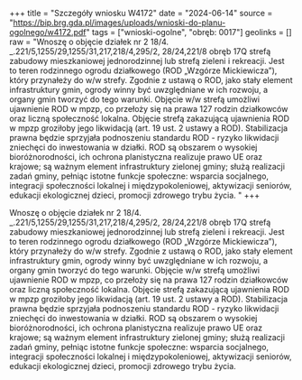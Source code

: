 +++
title = "Szczegóły wniosku W4172"
date = "2024-06-14"
source = "https://bip.brg.gda.pl/images/uploads/wnioski-do-planu-ogolnego/w4172.pdf"
tags = ["wnioski-ogolne", "obręb: 0017"]
geolinks = []
raw = "Wnoszę o objęcie działek nr 2 18/4. _.221/5,1255/29,1255/31,217,218/4,295/2, 28/24,221/8 obręb 17Q strefą zabudowy mieszkaniowej jednorodzinnej lub strefą zieleni i rekreacji. Jest to teren rodzinnego ogrodu działkowego (ROD „Wzgórze Mickiewicza”), który przynałeży do w/w strefy. Zgodnie z ustawą o ROD, jako stały element infrastruktury gmin, ogrody winny być uwzględniane w ich rozwoju, a organy gmin tworzyć do tego warunki. Objęcie w/w strefą umożliwi ujawnienie ROD w mpzp, co przełoży się na prawa 127 rodzin działkowców oraz liczną społeczność lokalna. Objęcie strefą zakazującą ujawnienia ROD w mpzp groziłoby jego likwidacją (art. 19 ust. 2 ustawy a ROD). Stabilizacja prawna będzie sprzyjała podnoszeniu standardu ROD - ryzyko likwidacji zniechęci do inwestowania w działki. ROD są obszarem o wysokiej bioróżnorodności, ich ochrona planistyczna realizuje prawo UE oraz krajowe; są ważnym element infrastruktury zielonej gminy; służą realizacji zadań gminy, pełniąc istotne funkcje społeczne: wsparcia socjalnego, integracji społeczności lokalnej i międzypokoleniowej, aktywizacji seniorów, edukacji ekologicznej dzieci, promocji zdrowego trybu życia. "
+++

Wnoszę o objęcie działek nr 2 18/4. _.221/5,1255/29,1255/31,217,218/4,295/2,
28/24,221/8 obręb 17Q strefą zabudowy mieszkaniowej jednorodzinnej lub strefą
zieleni i rekreacji. Jest to teren rodzinnego ogrodu działkowego (ROD „Wzgórze
Mickiewicza”), który przynałeży do w/w strefy. Zgodnie z ustawą o ROD, jako stały element
infrastruktury gmin, ogrody winny być uwzględniane w ich rozwoju, a organy gmin tworzyć
do tego warunki. Objęcie w/w strefą umożliwi ujawnienie ROD w mpzp, co przełoży się na
prawa 127 rodzin działkowców oraz liczną społeczność lokalna. Objęcie
strefą zakazującą ujawnienia ROD w mpzp groziłoby jego likwidacją (art. 19 ust. 2 ustawy a
ROD). Stabilizacja prawna będzie sprzyjała podnoszeniu standardu ROD - ryzyko likwidacji
zniechęci do inwestowania w działki. ROD są obszarem o wysokiej bioróżnorodności, ich
ochrona planistyczna realizuje prawo UE oraz krajowe; są ważnym element infrastruktury
zielonej gminy; służą realizacji zadań gminy, pełniąc istotne funkcje społeczne: wsparcia
socjalnego, integracji społeczności lokalnej i międzypokoleniowej, aktywizacji seniorów,
edukacji ekologicznej dzieci, promocji zdrowego trybu życia.



